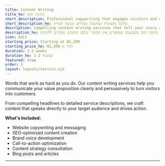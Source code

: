 ```yaml
---
title: Content Writing
title_he: כתיבת תוכן
short_description: Professional copywriting that engages visitors and drives conversions
short_description_he: כתיבה מקצועית שמושכת מבקרים ומניעה המרות
description: Compelling content writing services that tell your story and convert visitors into customers
description_he: שירותי כתיבת תוכן משכנעים שמספרים את הסיפור שלכם והופכים מבקרים ללקוחות
icon: edit
starting_price: Starting at ₪1,200
starting_price_he: החל מ-₪1,200
duration: 1-2 weeks
duration_he: 1-2 שבועות
featured: true
order: 3
layout: layouts/service.njk
---
```


Words that work as hard as you do. Our content writing services help you communicate your value proposition clearly and persuasively to turn visitors into customers.

From compelling headlines to detailed service descriptions, we craft content that speaks directly to your target audience and drives action.

**What's Included:**
- Website copywriting and messaging
- SEO-optimized content creation
- Brand voice development
- Call-to-action optimization
- Content strategy consultation
- Blog posts and articles

---